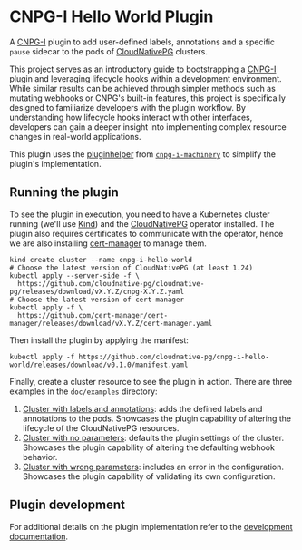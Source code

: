 # CNPG-I Hello World Plugin

A [CNPG-I](https://github.com/cloudnative-pg/cnpg-i) plugin to add 
user-defined labels, annotations and a specific `pause` sidecar
to the pods of
[CloudNativePG](https://github.com/cloudnative-pg/cloudnative-pg/) clusters.

This project serves as an introductory guide to bootstrapping
a [CNPG-I](https://github.com/cloudnative-pg/cnpg-i) plugin and leveraging
lifecycle hooks within a development environment. While similar results can be
achieved through simpler methods such as mutating webhooks or CNPG's built-in
features, this project is specifically designed to familiarize developers with
the plugin workflow. By understanding how lifecycle hooks interact with other
interfaces, developers can gain a deeper insight into implementing complex
resource changes in real-world applications.

This plugin uses
the [pluginhelper](https://github.com/cloudnative-pg/cnpg-i-machinery/tree/main/pkg/pluginhelper)
from [`cnpg-i-machinery`](https://github.com/cloudnative-pg/cnpg-i-machinery) to
simplify the plugin's implementation.

## Running the plugin

To see the plugin in execution, you need to have a Kubernetes cluster running
(we'll use [Kind](https://kind.sigs.k8s.io)) and the
[CloudNativePG](https://github.com/cloudnative-pg/cloudnative-pg/) operator
installed. The plugin also requires certificates to communicate with the
operator, hence we are also installing [cert-manager](https://cert-manager.io/)
to manage them.

``` shell
kind create cluster --name cnpg-i-hello-world
# Choose the latest version of CloudNativePG (at least 1.24)
kubectl apply --server-side -f \
  https://github.com/cloudnative-pg/cloudnative-pg/releases/download/vX.Y.Z/cnpg-X.Y.Z.yaml
# Choose the latest version of cert-manager
kubectl apply -f \
  https://github.com/cert-manager/cert-manager/releases/download/vX.Y.Z/cert-manager.yaml
```

Then install the plugin by applying the manifest:

<!-- TODO: reevaluate on release and set release-please to automatically update it-->

``` shell
kubectl apply -f https://github.com/cloudnative-pg/cnpg-i-hello-world/releases/download/v0.1.0/manifest.yaml
```

Finally, create a cluster resource to see the plugin in action. There are three
examples in the `doc/examples` directory:

1. [Cluster with labels and annotations](doc/examples/cluster-example.yaml):
   adds the defined labels and annotations to the pods. Showcases the plugin
   capability of altering the lifecycle of the CloudNativePG resources.
2. [Cluster with no parameters](doc/examples/cluster-example-no-parameters.yaml):
   defaults the plugin settings of the cluster. Showcases the plugin capability
   of altering the defaulting webhook behavior.
3. [Cluster with wrong parameters](doc/examples/cluster-example-with-mistake.yaml):
   includes an error in the configuration. Showcases the plugin capability of
   validating its own configuration.

## Plugin development

For additional details on the plugin implementation refer to
the [development documentation](doc/development.md).
